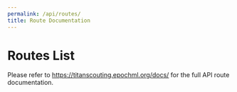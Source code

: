 ```yaml
---
permalink: /api/routes/
title: Route Documentation
---
```


# Routes List

Please refer to https://titanscouting.epochml.org/docs/ for the full API route documentation.
